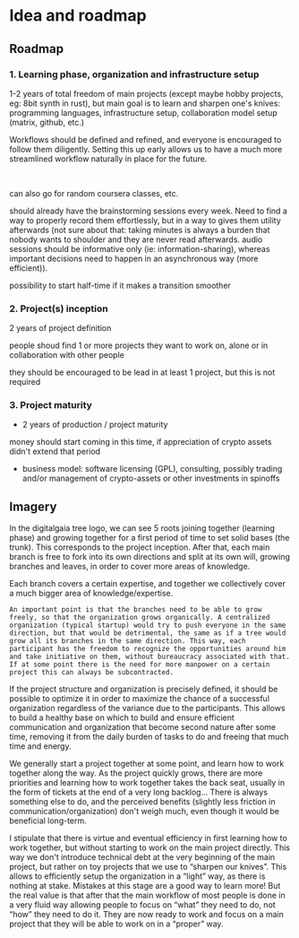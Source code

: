 # Idea and roadmap

## Roadmap



### 1. Learning phase, organization and infrastructure setup

1-2 years of total freedom of main projects (except maybe hobby projects, eg: 8bit synth in rust), but main goal is to learn and sharpen one's knives: programming languages, infrastructure setup, collaboration model setup (matrix, github, etc.)

Workflows should be defined and refined, and everyone is encouraged to follow them diligently. Setting this up early allows us to have a much more streamlined workflow naturally in place for the future.<br>

<br>

can also go for random coursera classes, etc.

should already have the brainstorming sessions every week. Need to find a way to properly record them effortlessly, but in a way to gives them utility afterwards (not sure about that: taking minutes is always a burden that nobody wants to shoulder and they are never read afterwards. audio sessions should be informative only (ie: information-sharing), whereas important decisions need to happen in an asynchronous way (more efficient)).

possibility to start half-time if it makes a transition smoother<br>

### 2\. Project(s) inception

2 years of project definition

people shoud find 1 or more projects they want to work on, alone or in collaboration with other people<br>

they should be encouraged to be lead in at least 1 project, but this is not required



### 3\. Project maturity

- 2 years of production / project maturity<br>

money should start coming in this time, if appreciation of crypto assets didn't extend that period
- business model: software licensing (GPL), consulting, possibly trading and/or management of crypto-assets or other investments in spinoffs

<!-- -->

## Imagery

In the digitalgaia tree logo, we can see 5 roots joining together (learning phase) and growing together for a first period of time to set solid bases (the trunk). This corresponds to the project inception. After that, each main branch is free to fork into its own directions and split at its own will, growing branches and leaves, in order to cover more areas of knowledge.

Each branch covers a certain expertise, and together we collectively cover a much bigger area of knowledge/expertise.

    An important point is that the branches need to be able to grow freely, so that the organization grows organically. A centralized organization (typical startup) would try to push everyone in the same direction, but that would be detrimental, the same as if a tree would grow all its branches in the same direction. This way, each participant has the freedom to recognize the opportunities around him and take initiative on them, without bureaucracy associated with that. If at some point there is the need for more manpower on a certain project this can always be subcontracted.



If the project structure and organization is precisely defined, it should be possible to optimize it in order to maximize the chance of a successful organization regardless of the variance due to the participants. This allows to build a healthy base on which to build and ensure efficient communication and organization that become second nature after some time, removing it from the daily burden of tasks to do and freeing that much time and energy.

We generally start a project together at some point, and learn how to work together along the way. As the project quickly grows, there are more priorities and learning how to work together takes the back seat, usually in the form of tickets at the end of a very long backlog… There is always something else to do, and the perceived benefits (slightly less friction in communication/organization) don't weigh much, even though it would be beneficial long-term.

I stipulate that there is virtue and eventual efficiency in first learning how to work together, but without starting to work on the main project directly. This way we don't introduce technical debt at the very beginning of the main project, but rather on toy projects that we use to “sharpen our knives”. This allows to efficiently setup the organization in a “light” way, as there is nothing at stake. Mistakes at this stage are a good way to learn more! But the real value is that after that the main workflow of most people is done in a very fluid way allowing people to focus on “what” they need to do, not “how” they need to do it. They are now ready to work and focus on a main project that they will be able to work on in a “proper” way.
